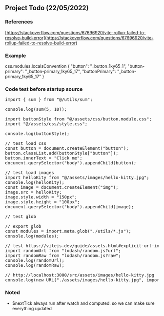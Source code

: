 ## Project Todo (22/05/2022)

### References

[https://stackoverflow.com/questions/67696920/vite-rollup-failed-to-resolve-build-error](https://stackoverflow.com/questions/67696920/vite-rollup-failed-to-resolve-build-error)

### Example

css.modules.localsConvention
{
"button": "\_button_1ky65_1",
"button-primary": "\_button-primary_1ky65_17",
"buttonPrimary": "\_button-primary_1ky65_17"
}

### Code test before startup source

<pre>
import { sum } from "@/utils/sum";

console.log(sum(5, 10));

import buttonStyle from "@/assets/css/button.module.css";
import "@/assets/css/style.css";

console.log(buttonStyle);

// test load css
const button = document.createElement("button");
button.classList.add(buttonStyle["button"]);
button.innerText = "Click me";
document.querySelector("body").appendChild(button);

// test load images
import helloKity from "@/assets/images/hello-kitty.jpg";
console.log(helloKity);
const image = document.createElement("img");
image.src = helloKity;
image.style.width = "150px";
image.style.height = "100px";
document.querySelector("body").appendChild(image);

// test glob

// export glob
const modules = import.meta.glob("./utils/*.js");
console.log(modules);

// test https://vitejs.dev/guide/assets.html#explicit-url-imports
import randomUrl from "lodash/random.js?url";
import randomRaw from "lodash/random.js?raw";
console.log(randomUrl);
console.log(randomRaw);

// http://localhost:3000/src/assets/images/hello-kitty.jpg
console.log(new URL("./assets/images/hello-kitty.jpg", import.meta.url).href);
</pre>

### Noted

- $nextTick always run after watch and computed. so we can make sure everything updated
